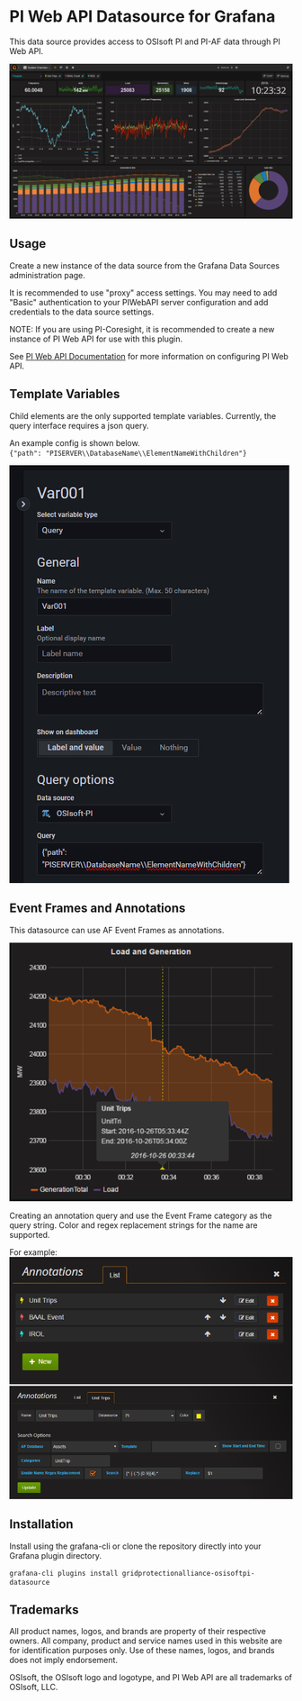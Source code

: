 # PI Web API Datasource for Grafana

This data source provides access to OSIsoft PI and PI-AF data through PI Web API.

![display](https://raw.githubusercontent.com/GridProtectionAlliance/osisoftpi-grafana/master/docs/img/system_overview.png)

## Usage

Create a new instance of the data source from the Grafana Data Sources
administration page.

It is recommended to use "proxy" access settings.
You may need to add "Basic" authentication to your PIWebAPI
server configuration and add credentials to the data source settings.

NOTE: If you are using PI-Coresight, it is recommended to create a new
instance of PI Web API for use with this plugin.

See [PI Web API Documentation](https://livelibrary.osisoft.com/LiveLibrary/content/en/web-api-v6/) 
for more information on configuring PI Web API.


## Template Variables

Child elements are the only supported template variables.
Currently, the query interface requires a json query.

An example config is shown below.  
`{"path": "PISERVER\\DatabaseName\\ElementNameWithChildren"}`

![template_setup_1.png](https://raw.githubusercontent.com/GridProtectionAlliance/osisoftpi-grafana/master/docs/img/template_setup_1.png)

## Event Frames and Annotations

This datasource can use AF Event Frames as annotations.

![event-frame](https://raw.githubusercontent.com/GridProtectionAlliance/osisoftpi-grafana/master/docs/img/event_frame.png)

Creating an annotation query and use the Event Frame category as the query string.
Color and regex replacement strings for the name are supported.

For example:  
![event-frame-setup-1](https://raw.githubusercontent.com/GridProtectionAlliance/osisoftpi-grafana/master/docs/img/event_frame_setup_1.png)
![event-frame-setup-2](https://raw.githubusercontent.com/GridProtectionAlliance/osisoftpi-grafana/master/docs/img/event_frame_setup_2.png)  

## Installation

Install using the grafana-cli or clone the repository directly
into your Grafana plugin directory.

```
grafana-cli plugins install gridprotectionalliance-osisoftpi-datasource
```

## Trademarks

All product names, logos, and brands are property of their respective owners.
All company, product and service names used in this website are for identification purposes only.
Use of these names, logos, and brands does not imply endorsement.

OSIsoft, the OSIsoft logo and logotype, and PI Web API are all trademarks of OSIsoft, LLC.